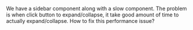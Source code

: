 We have a sidebar component along with a slow component. The problem is when click button to expand/collapse, it take good amount of time to actually expand/collapse. How to fix this performance issue?
